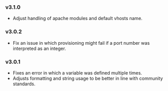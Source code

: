### v3.1.0
 - Adjust handling of apache modules and default vhosts name.


### v3.0.2

 - Fix an issue in which provisioning might fail if a port number was interpreted as an integer.

### v3.0.1

 - Fixes an error in which a variable was defined multiple times.
 - Adjusts formatting and string usage to be better in line with community standards.
